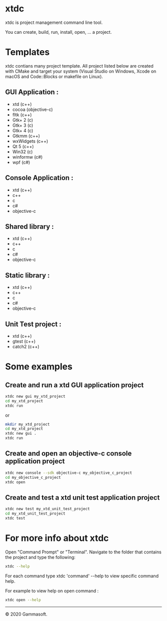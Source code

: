 # xtdc

xtdc is project management command line tool.

You can create, build, run, install, open, ... a project.

# Templates

xtdc contians many project template. All project listed below are created with CMake and target your system (Visual Studio on Windows, Xcode on macOS and Code::Blocks or makefile on Linux).

## GUI Application :

* xtd (c++)
* cocoa (objective-c)
* fltk (c++)
* Gtk+ 2 (c)
* Gtk+ 3 (c)
* Gtk+ 4 (c)
* Gtkmm (c++)
* wxWidgets (c++)
* Qt 5 (c++)
* Win32 (c)
* winformw (c#)
* wpf (c#)

## Console Application :

* xtd (c++)
* c++
* c
* c#
* objective-c

## Shared library :

* xtd (c++)
* c++
* c
* c#
* objective-c

## Static library :

* xtd (c++)
* c++
* c
* c#
* objective-c

## Unit Test project :

* xtd (c++)
* gtest (c++)
* catch2 (c++)

# Some examples

## Create and run a xtd GUI application project

```bash
xtdc new gui my_xtd_project
cd my_xtd_project
xtdc run
```

or

```bash
mkdir my_xtd_project
cd my_xtd_project
xtdc new gui .
xtdc run
```

## Create and open an objective-c console application project

```bash
xtdc new console --sdk objective-c my_objective_c_project
cd my_objective_c_project
xtdc open
```

## Create and test a xtd unit test application project

```bash
xtdc new test my_xtd_unit_test_project
cd my_xtd_unit_test_project
xtdc test
```

# For more info about xtdc

Open "Command Prompt" or "Terminal". Navigate to the folder that contains the project and type the following:

```bash
xtdc --help
```

For each command type xtdc 'command' --help to view specific command help.

For example to view help on open command :
```bash
xtdc open --help
```

______________________________________________________________________________________________

© 2020 Gammasoft.
